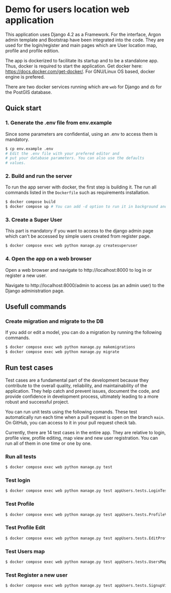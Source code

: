 # Demo for users location web application
This application uses Django 4.2 as a Framework. For the interface, Argon admin template and Bootstrap have been integrated into the code. They are used for the login/register and main pages which are User location map, profile and profile edition.

The app is dockerized to facilitate its startup and to be a standalone app. Thus,  docker is required to start the application. Get docker here: https://docs.docker.com/get-docker/. For GNU/Linux OS based, docker engine is prefered.

There are two docker services running which are `web` for Django and `db` for the PostGIS database.

## Quick start

### 1. Generate the .env file from env.example
Since some parameters are confidential, using an .env to access them is mandatory.
```sh
$ cp env.example .env
# Edit the .env file with your prefered editor and 
# put your database parameters. You can also use the defaults
# values.
```

### 2. Build and run the server
To run the app server with docker, the first step is building it. The run all commands listed in the `Dockerfile` such as requirements installation.
```sh
$ docker compose build
$ docker compose up # You can add -d option to run it in background and type docker compose down to stop it.
```

### 3. Create a Super User
This part is mandatory if you want to access to the django admin page which can't be accessed by simple users created from register page.
```sh
$ docker compose exec web python manage.py createsuperuser
```

### 4. Open the app on a web browser
Open a web browser and navigate to http://localhost:8000 to log in or register a new user.

Navigate to http://localhost:8000/admin to access (as an admin user) to the Django administration page. 

## Usefull commands

### Create migration and migrate to the DB
If you add or edit a model, you can do a migration by running the following commands.
```sh
$ docker compose exec web python manage.py makemigrations
$ docker compose exec web python manage.py migrate
```

## Run test cases
Test cases are a fundamental part of the development because they contribute to the overall quality, reliability, and maintainability of the application. They help catch and prevent issues, document the code, and provide confidence in development process, ultimately leading to a more robust and successful project.

You can run unit tests using the following comands. These test automatically run each time when a pull request is open on the branch `main`. On GitHub, you can access to it in your pull request check tab.

Currently, there are 14 test cases in the entire app. They are relative to login, profile view, profile editing, map view and new user registration. You can run all of them in one time or one by one.
### Run all tests
```sh
$ docker compose exec web python manage.py test
```
### Test login
```sh
$ docker compose exec web python manage.py test appUsers.tests.LoginTestCase
```
### Test Profile
```sh
$ docker compose exec web python manage.py test appUsers.tests.ProfileViewTestCase
```
### Test Profile Edit
```sh
$ docker compose exec web python manage.py test appUsers.tests.EditProfileViewTestCase
```
### Test Users map
```sh
$ docker compose exec web python manage.py test appUsers.tests.UsersMapViewTestCase
```
### Test Register a new user
```sh
$ docker compose exec web python manage.py test appUsers.tests.SignupViewTestCase
```
